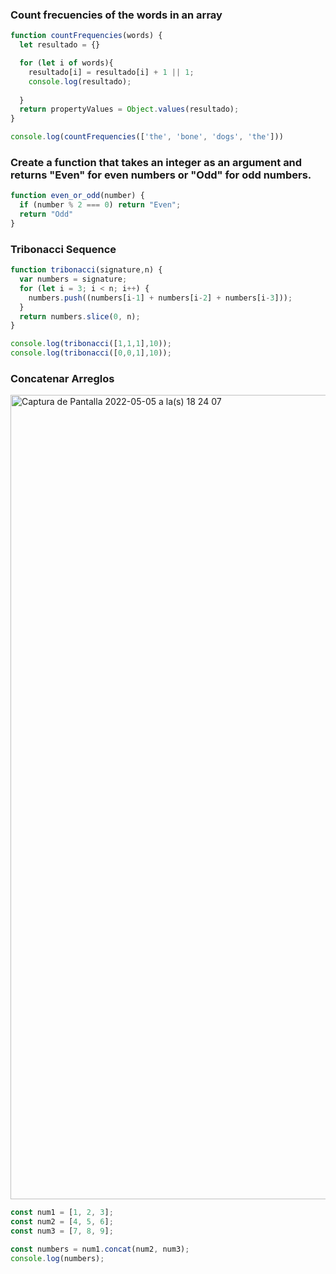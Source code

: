 ### Count frecuencies of the words in an array

``` javascript
function countFrequencies(words) {
  let resultado = {}

  for (let i of words){
    resultado[i] = resultado[i] + 1 || 1;
    console.log(resultado);
    
  } 
  return propertyValues = Object.values(resultado);
}

console.log(countFrequencies(['the', 'bone', 'dogs', 'the']))
```

### Create a function that takes an integer as an argument and returns "Even" for even numbers or "Odd" for odd numbers.

``` javascript
function even_or_odd(number) {
  if (number % 2 === 0) return "Even";
  return "Odd"
}
```

### Tribonacci Sequence

``` javascript
function tribonacci(signature,n) {
  var numbers = signature;
  for (let i = 3; i < n; i++) {
    numbers.push((numbers[i-1] + numbers[i-2] + numbers[i-3]));
  }
  return numbers.slice(0, n);
}

console.log(tribonacci([1,1,1],10));
console.log(tribonacci([0,0,1],10));
```

### Concatenar Arreglos 

<img width="1287" alt="Captura de Pantalla 2022-05-05 a la(s) 18 24 07" src="https://user-images.githubusercontent.com/86013814/167047519-6abc94ff-4932-4263-b6bf-8092ddf45ea1.png">

``` javascript
const num1 = [1, 2, 3];
const num2 = [4, 5, 6];
const num3 = [7, 8, 9];

const numbers = num1.concat(num2, num3);
console.log(numbers);
```

### 

``` javascript

```
